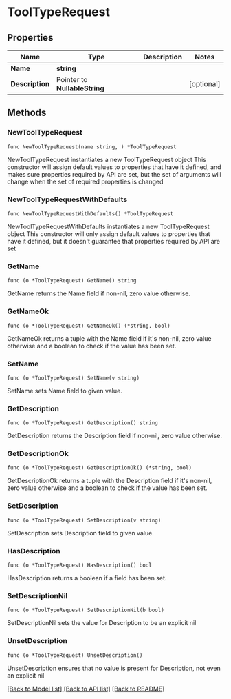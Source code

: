 # ToolTypeRequest

## Properties

Name | Type | Description | Notes
------------ | ------------- | ------------- | -------------
**Name** | **string** |  | 
**Description** | Pointer to **NullableString** |  | [optional] 

## Methods

### NewToolTypeRequest

`func NewToolTypeRequest(name string, ) *ToolTypeRequest`

NewToolTypeRequest instantiates a new ToolTypeRequest object
This constructor will assign default values to properties that have it defined,
and makes sure properties required by API are set, but the set of arguments
will change when the set of required properties is changed

### NewToolTypeRequestWithDefaults

`func NewToolTypeRequestWithDefaults() *ToolTypeRequest`

NewToolTypeRequestWithDefaults instantiates a new ToolTypeRequest object
This constructor will only assign default values to properties that have it defined,
but it doesn't guarantee that properties required by API are set

### GetName

`func (o *ToolTypeRequest) GetName() string`

GetName returns the Name field if non-nil, zero value otherwise.

### GetNameOk

`func (o *ToolTypeRequest) GetNameOk() (*string, bool)`

GetNameOk returns a tuple with the Name field if it's non-nil, zero value otherwise
and a boolean to check if the value has been set.

### SetName

`func (o *ToolTypeRequest) SetName(v string)`

SetName sets Name field to given value.


### GetDescription

`func (o *ToolTypeRequest) GetDescription() string`

GetDescription returns the Description field if non-nil, zero value otherwise.

### GetDescriptionOk

`func (o *ToolTypeRequest) GetDescriptionOk() (*string, bool)`

GetDescriptionOk returns a tuple with the Description field if it's non-nil, zero value otherwise
and a boolean to check if the value has been set.

### SetDescription

`func (o *ToolTypeRequest) SetDescription(v string)`

SetDescription sets Description field to given value.

### HasDescription

`func (o *ToolTypeRequest) HasDescription() bool`

HasDescription returns a boolean if a field has been set.

### SetDescriptionNil

`func (o *ToolTypeRequest) SetDescriptionNil(b bool)`

 SetDescriptionNil sets the value for Description to be an explicit nil

### UnsetDescription
`func (o *ToolTypeRequest) UnsetDescription()`

UnsetDescription ensures that no value is present for Description, not even an explicit nil

[[Back to Model list]](../README.md#documentation-for-models) [[Back to API list]](../README.md#documentation-for-api-endpoints) [[Back to README]](../README.md)


